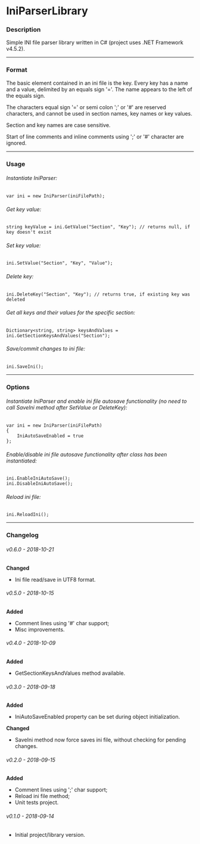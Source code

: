 # IniParserLibrary

### Description

Simple INI file parser library written in C# (project uses .NET Framework v4.5.2).

-----

### Format

The basic element contained in an ini file is the key. Every key has a name and a value, delimited by an equals sign '='. The name appears to the left of the equals sign.

The characters equal sign '=' or semi colon ';' or '#' are reserved characters, and cannot be used in section names, key names or key values.

Section and key names are case sensitive.

Start of line comments and inline comments using ';' or '#' character are ignored.

-----

### Usage

###### Instantiate IniParser:
```
var ini = new IniParser(iniFilePath);
```

###### Get key value:
```
string keyValue = ini.GetValue("Section", "Key"); // returns null, if key doesn't exist
```

###### Set key value:
```
ini.SetValue("Section", "Key", "Value");
```

###### Delete key:
```
ini.DeleteKey("Section", "Key"); // returns true, if existing key was deleted
```

###### Get all keys and their values for the specific section:
```
Dictionary<string, string> keysAndValues = ini.GetSectionKeysAndValues("Section");
```

###### Save/commit changes to ini file:
```
ini.SaveIni();
```

-----

### Options

###### Instantiate IniParser and enable ini file autosave functionality (no need to call SaveIni method after SetValue or DeleteKey):
```
var ini = new IniParser(iniFilePath)
{
    IniAutoSaveEnabled = true
};
```

###### Enable/disable ini file autosave functionality after class has been instantiated:
```
ini.EnableIniAutoSave();
ini.DisableIniAutoSave();
```

###### Reload ini file:
```
ini.ReloadIni();
```

-----

### Changelog

###### v0.6.0 - 2018-10-21

**Changed**

* Ini file read/save in UTF8 format.

###### v0.5.0 - 2018-10-15

**Added**

* Comment lines using '#' char support;
* Misc improvements.

###### v0.4.0 - 2018-10-09

**Added**

* GetSectionKeysAndValues method available.

###### v0.3.0 - 2018-09-18

**Added**

* IniAutoSaveEnabled property can be set during object initialization.

**Changed**

* SaveIni method now force saves ini file, without checking for pending changes.

###### v0.2.0 - 2018-09-15

**Added**

* Comment lines using ';' char support;
* Reload ini file method;
* Unit tests project.

###### v0.1.0 - 2018-09-14

* Initial project/library version.
